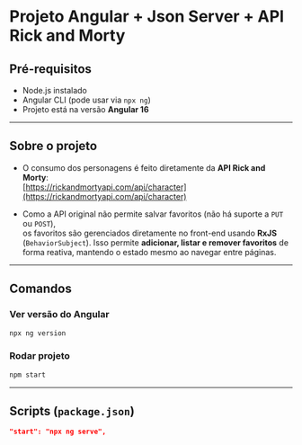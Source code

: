 # Projeto Angular + Json Server + API Rick and Morty

## Pré-requisitos
- Node.js instalado
- Angular CLI (pode usar via `npx ng`) 
- Projeto está na versão **Angular 16**

---

## Sobre o projeto

- O consumo dos personagens é feito diretamente da **API Rick and Morty**:  
  [https://rickandmortyapi.com/api/character](https://rickandmortyapi.com/api/character)

- Como a API original não permite salvar favoritos (não há suporte a `PUT` ou `POST`),  
   os favoritos são gerenciados diretamente no front-end usando **RxJS** (`BehaviorSubject`). Isso permite **adicionar, listar e remover favoritos** de forma reativa, mantendo o estado mesmo ao navegar entre páginas.

---

## Comandos

### Ver versão do Angular
```bash
npx ng version
```

### Rodar projeto
```bash
npm start
```

---

## Scripts (`package.json`)

```json
"start": "npx ng serve",
```